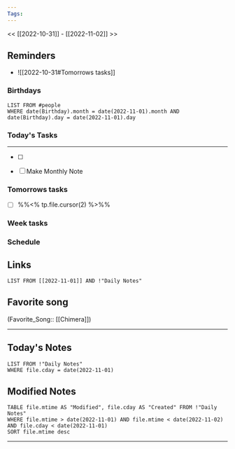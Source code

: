 ```yaml
---
Tags:
---
```

<< [[2022-10-31]] - [[2022-11-02]] >>
## Reminders
- ![[2022-10-31#Tomorrows tasks]]
### Birthdays
```dataview
LIST FROM #people 
WHERE date(Birthday).month = date(2022-11-01).month AND date(Birthday).day = date(2022-11-01).day

```
### Today's Tasks
---
- [ ] 


- [ ] Make Monthly Note


### Tomorrows tasks
- [ ] %%<% tp.file.cursor(2) %>%%
### Week tasks
### Schedule

## Links
```dataview
LIST FROM [[2022-11-01]] AND !"Daily Notes"
```
## Favorite song
(Favorite_Song:: [[Chimera]])
___
## Today's Notes
```dataview
LIST FROM !"Daily Notes"
WHERE file.cday = date(2022-11-01)
```
## Modified Notes
```dataview
TABLE file.mtime AS "Modified", file.cday AS "Created" FROM !"Daily Notes" 
WHERE file.mtime > date(2022-11-01) AND file.mtime < date(2022-11-02) AND file.cday < date(2022-11-01)
SORT file.mtime desc
```
___
